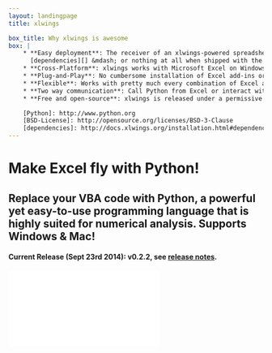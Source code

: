 ```yaml
---
layout: landingpage
title: xlwings

box_title: Why xlwings is awesome
box: |
    * **Easy deployment**: The receiver of an xlwings-powered spreadsheets only needs [Python][] with minimal
      [dependencies][] &mdash; or nothing at all when shipped with the Python runtime.
    * **Cross-Platform**: xlwings works with Microsoft Excel on Windows and Mac.
    * **Plug-and-Play**: No cumbersome installation of Excel add-ins or license keys.
    * **Flexible**: Works with pretty much every combination of Excel and Python.
    * **Two way communication**: Call Python from Excel or interact with Excel from Python.
    * **Free and open-source**: xlwings is released under a permissive [BSD-License][].

    [Python]: http://www.python.org
    [BSD-License]: http://opensource.org/licenses/BSD-3-Clause
    [dependencies]: http://docs.xlwings.org/installation.html#dependencies
---
```


# Make Excel fly with Python!

## Replace your VBA code with Python, a powerful yet easy-to-use programming language that is highly suited for numerical analysis. Supports Windows & Mac!

#### Current Release (Sept 23rd 2014): v0.2.2, see [release notes][].


[release notes]: http://docs.xlwings.org/en/latest/whatsnew.html#v0-2-2-september-23-2014


<div class="video-container">
    <iframe
        src="//www.youtube.com/embed/Z80kyLcG6JI?rel=0" frameborder="0" allowfullscreen>
    </iframe>
</div>

